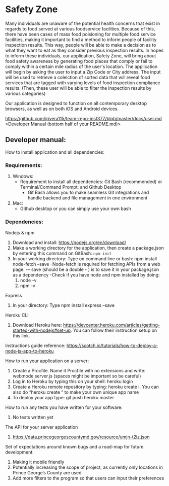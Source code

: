 # Safety Zone

Many individuals are unaware of the potential health concerns that exist in regards to food served at various foodservice facilities. Because of this, there have been cases of mass food poisioning for multiple food service facilities, making it important to find a method to inform people of facility inspection results. This way, people will be able to make a decision as to what they want to eat as they consider previous inspection results. In hopes to inform these individuals, our application, Safety Zone, will bring about food safety awareness by generating food places that comply or fail to comply within a certain mile radius of the user's location. The application will begin by asking the user to input a Zip Code or City address. The input will be used to retrieve a colelction of sorted data that will reveal food services that are tagged with varying levels of food inspection compliance results. (Then, these user will be able to filter the inspection results by various categories)

Our application is designed to function on all contemporary desktop browsers, as well as on both iOS and Android devices.

https://github.com/jrivera115/team-repo-inst377/blob/master/docs/user.md <Developer Manual (bottom half of your README.md)>

## Developer manual: 

How to install application and all dependencies: 

### Requirements: 

1. Windows: 
    - Requirement to install all dependencies: Git Bash (recommended) or Terminal/Command Prompt, and Github Desktop
        - Git Bash allows you to make seamless Git integrations and handle backend and file management in one environment
2. Mac: 
   - Github desktop or you can simply use your own bash

### Dependencies:

Nodejs & npm 
  1. Download and install: https://nodejs.org/en/download/ 
  2. Make a working directory for the application, then create a package.json by entering this command on GitBash:
    ``` npm init ```
  3. In your working directory: Type on command line or bash: npm install node-fetch –save 
    -Node-fetch is required for fetching APIs from a web page.
    -– save (should be a double - ) is to save it in your package.json as a dependency 
    -Check if you have node and npm installed by doing:
      1. node -v
      2. npm -v

Express 
  1. In your directory: Type npm install express –save

Heroku CLI 
  1. Download Heroku here: https://devcenter.heroku.com/articles/getting-started-with-nodejs#set-up. You can follow their instruction        setup on this link. 

Instructions guide reference: https://scotch.io/tutorials/how-to-deploy-a-node-js-app-to-heroku

How to run your application on a server:
1. Create a Procfile. Name it Procfile with no extensions and write: web:node server.js (spaces might be important so be careful)
2. Log in to Heroku by typing this on your shell: heroku login
3. Create a Heroku remote repository by typing: heroku create i. You can also do “heroku create “ to make your own unique app name
4. To deploy your app type: git push heroku master

How to run any tests you have written for your software:
1. No tests written yet

The API for your server application
1. https://data.princegeorgescountymd.gov/resource/umjn-t2iz.json

Set of expectations around known bugs and a road-map for future development:
1. Making it mobile friendly
2. Potentially increasing the scope of project, as currently only locations in Prince George’s County are used 
3. Add more filters to the program so that users can input their preferences
